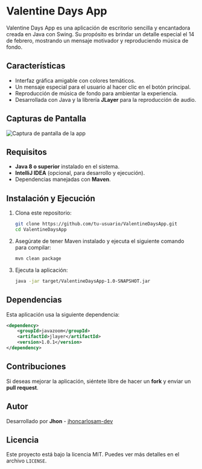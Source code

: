 # Valentine Days App

Valentine Days App es una aplicación de escritorio sencilla y encantadora creada en Java con Swing. Su propósito es brindar un detalle especial el 14 de febrero, mostrando un mensaje motivador y reproduciendo música de fondo.

## Características

- Interfaz gráfica amigable con colores temáticos.
- Un mensaje especial para el usuario al hacer clic en el botón principal.
- Reproducción de música de fondo para ambientar la experiencia.
- Desarrollada con Java y la librería **JLayer** para la reproducción de audio.

## Capturas de Pantalla

![Captura de pantalla de la app](ruta/a/la/imagen.png)

## Requisitos

- **Java 8 o superior** instalado en el sistema.
- **IntelliJ IDEA** (opcional, para desarrollo y ejecución).
- Dependencias manejadas con **Maven**.

## Instalación y Ejecución

1. Clona este repositorio:
   ```sh
   git clone https://github.com/tu-usuario/ValentineDaysApp.git
   cd ValentineDaysApp
   ```

2. Asegúrate de tener Maven instalado y ejecuta el siguiente comando para compilar:
   ```sh
   mvn clean package
   ```

3. Ejecuta la aplicación:
   ```sh
   java -jar target/ValentineDaysApp-1.0-SNAPSHOT.jar
   ```

## Dependencias

Esta aplicación usa la siguiente dependencia:
```xml
<dependency>
    <groupId>javazoom</groupId>
    <artifactId>jlayer</artifactId>
    <version>1.0.1</version>
</dependency>
```

## Contribuciones

Si deseas mejorar la aplicación, siéntete libre de hacer un **fork** y enviar un **pull request**.

## Autor

Desarrollado por **Jhon** - [jhoncarlosam-dev](https://github.com/jhoncarlosam-dev)

## Licencia

Este proyecto está bajo la licencia MIT. Puedes ver más detalles en el archivo `LICENSE`.

